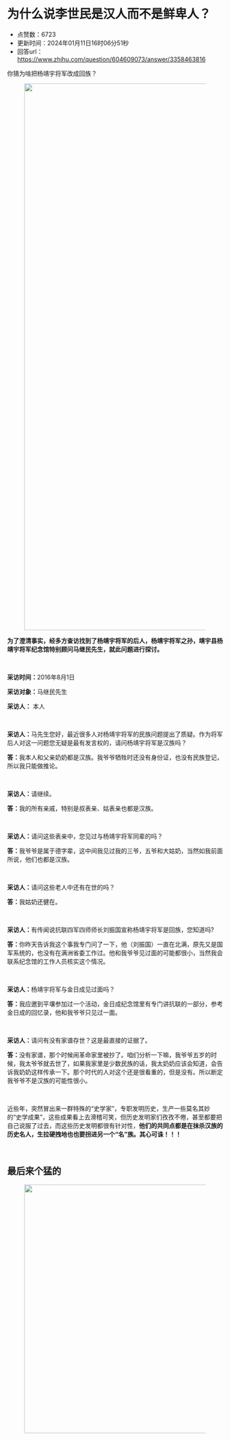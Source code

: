 # 为什么说李世民是汉人而不是鲜卑人？
- 点赞数：6723
- 更新时间：2024年01月11日16时06分51秒
- 回答url：https://www.zhihu.com/question/604609073/answer/3358463816
<body>
 <p data-pid="Op5y3s6B">你猜为啥把杨靖宇将军改成回族？</p>
 <figure data-size="normal">
  <img src="https://picx.zhimg.com/50/v2-9f1c7943552318db12b43accbff840c8_720w.jpg?source=1940ef5c" data-caption="" data-size="normal" data-rawwidth="1275" data-rawheight="1298" data-original-token="v2-17dc570b0a5466cdb61be97644f58d17" data-default-watermark-src="https://picx.zhimg.com/50/v2-da21a536b5a8bbdf321e23427e763975_720w.jpg?source=1940ef5c" class="origin_image zh-lightbox-thumb" width="1275" data-original="https://picx.zhimg.com/v2-9f1c7943552318db12b43accbff840c8_r.jpg?source=1940ef5c">
 </figure>
 <p data-pid="BDWtESHD"><b>为了澄清事实，经多方查访找到了杨靖宇将军的后人，杨靖宇将军之孙，靖宇县杨靖宇将军纪念馆特别顾问马继民先生，就此问题进行探讨。</b></p>
 <p class="ztext-empty-paragraph"><br></p>
 <p data-pid="o-Nb8CPz"><b>采访时间：</b>2016年8月1日</p>
 <p data-pid="b6jX4nVh"><b>采访对象：</b>马继民先生</p>
 <p data-pid="zOg107s_"><b>采访人：</b> 本人</p>
 <p class="ztext-empty-paragraph"><br></p>
 <p data-pid="TO9MEFNx"><b>采访人：</b>马先生您好，最近很多人对杨靖宇将军的民族问题提出了质疑。作为将军后人对这一问题您无疑是最有发言权的，请问杨靖宇将军是汉族吗？</p>
 <p data-pid="xNCP12B6"><b>答：</b>我本人和父亲奶奶都是汉族。我爷爷牺牲时还没有身份证，也没有民族登记，所以我只能做推论。</p>
 <p class="ztext-empty-paragraph"><br></p>
 <p data-pid="T2tOlHy6"><b>采访人：</b>请继续。</p>
 <p data-pid="UQvs1Wzd"><b>答：</b>我的所有亲戚，特别是叔表亲、姑表亲也都是汉族。</p>
 <p class="ztext-empty-paragraph"><br></p>
 <p data-pid="5YBASXU-"><b>采访人：</b>请问这些表亲中，您见过与杨靖宇将军同辈的吗？</p>
 <p data-pid="r9GTMyXJ"><b>答：</b>我爷爷是属于德字辈，这中间我见过我的三爷，五爷和大姑奶，当然如我前面所说，他们也都是汉族。</p>
 <p class="ztext-empty-paragraph"><br></p>
 <p data-pid="7odE2Cyy"><b>采访人：</b>请问这些老人中还有在世的吗？</p>
 <p data-pid="YlNF-Hei"><b>答：</b>我姑奶还健在。</p>
 <p class="ztext-empty-paragraph"><br></p>
 <p data-pid="INtIzENf"><b>采访人：</b>有传闻说抗联四军四师师长刘振国宣称杨靖宇将军是回族，您知道吗?</p>
 <p data-pid="UvQ-Sh3o"><b>答：</b>你昨天告诉我这个事我专门问了一下，他（刘振国）一直在北满，原先又是国军系统的，也没有在满洲省委工作过。他和我爷爷见过面的可能都很小，当然我会联系纪念馆的工作人员核实这个情况。</p>
 <p class="ztext-empty-paragraph"><br></p>
 <p data-pid="-BG24ncW"><b>​采访人：</b>杨靖宇将军与金日成见过面吗？</p>
 <p data-pid="IVbfBcYR"><b>答：</b>我应邀到平壤参加过一个活动，金日成纪念馆里有专门讲抗联的一部分，参考金日成的回忆录，他和我爷爷只见过一面。</p>
 <p class="ztext-empty-paragraph"><br></p>
 <p data-pid="hlda7IE-"><b>采访人：</b>请问有没有家谱存世？这是最直接的证据了。</p>
 <p data-pid="ktB4kG5E"><b>答：</b>没有家谱，那个时候闹革命家里被抄了。咱们分析一下嘛，我爷爷五岁的时候，我太爷爷就去世了，如果我家里是少数民族的话，我太奶奶应该会知道，会告诉我奶奶这样传承一下。那个时代的人对这个还是很看重的，但是没有。所以断定我爷爷不是汉族的可能性很小。</p>
 <p class="ztext-empty-paragraph"><br></p>
 <p data-pid="AkXPZuX-">近些年，突然冒出来一群特殊的“史学家”，专职发明历史，生产一些莫名其妙的“史学成果”，这些成果看上去滑稽可笑，但历史发明家们孜孜不倦，甚至都要把自己说服了过去，而这些历史发明都很有针对性，<b>他们的共同点都是在抹杀汉族的历史名人，生拉硬拽地也也要拐进另一个“名”族。其心可诛！！！</b></p>
 <p class="ztext-empty-paragraph"><br></p>
 <h2><b>最后来个猛的</b></h2>
 <figure data-size="normal">
  <img src="https://pic1.zhimg.com/50/v2-bac4a6b1983ebd3948e55ff9edfe52ea_720w.jpg?source=1940ef5c" data-caption="" data-size="normal" data-rawwidth="580" data-rawheight="838" data-original-token="v2-acc2e3816cbf5dfa66e33449fce132fe" data-default-watermark-src="https://pic1.zhimg.com/50/v2-23472a55d29d35e49fbe1f5cdb998567_720w.jpg?source=1940ef5c" class="origin_image zh-lightbox-thumb" width="580" data-original="https://pic1.zhimg.com/v2-bac4a6b1983ebd3948e55ff9edfe52ea_r.jpg?source=1940ef5c">
 </figure>
 <p></p>
</body>
